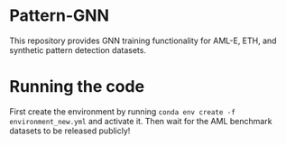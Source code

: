 # Pattern-GNN

This repository provides GNN training functionality for AML-E, ETH, and synthetic pattern detection datasets.

# Running the code

First create the environment by running `conda env create -f environment_new.yml` and activate it. Then wait for the
AML benchmark datasets to be released publicly!

